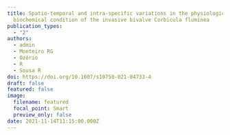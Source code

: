 ```yaml
---
title: Spatio-temporal and intra-specific variations in the physiological and
  biochemical condition of the invasive bivalve Corbicula fluminea
publication_types:
  - "2"
authors:
  - admin
  - Monteiro RG
  - Ozório
  - R
  - Sousa R
doi: https://doi.org/10.1007/s10750-021-04733-4
draft: false
featured: false
image:
  filename: featured
  focal_point: Smart
  preview_only: false
date: 2021-11-14T11:15:00.000Z
---
```

